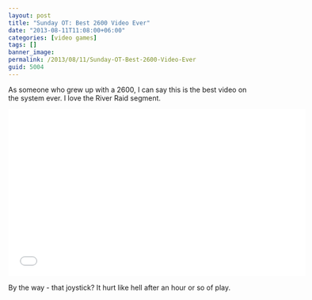 ```yaml
---
layout: post
title: "Sunday OT: Best 2600 Video Ever"
date: "2013-08-11T11:08:00+06:00"
categories: [video games]
tags: []
banner_image: 
permalink: /2013/08/11/Sunday-OT-Best-2600-Video-Ever
guid: 5004
---
```


As someone who grew up with a 2600, I can say this is the best video on the system ever. I love the River Raid segment. 

<iframe width="601" height="338" src="//www.youtube.com/embed/7CUppYmq-FQ?rel=0" frameborder="0" allowfullscreen></iframe>

By the way - that joystick? It hurt like hell after an hour or so of play.